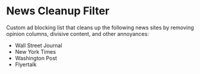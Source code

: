 # News Cleanup Filter
 Custom ad blocking list that cleans up the following news sites by removing opinion columns, divisive content, and other annoyances:
 - Wall Street Journal
 - New York Times
 - Washington Post
 - Flyertalk
